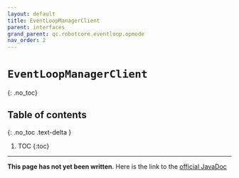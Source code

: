 ```yaml
---
layout: default
title: EventLoopManagerClient
parent: interfaces
grand_parent: qc.robotcore.eventloop.opmode
nav_order: 2
---
```

# `EventLoopManagerClient`
{: .no_toc}

## Table of contents
{: .no_toc .text-delta }

1. TOC
{:toc}
---
**This page has not yet been written**. Here is the link to the [official JavaDoc](https://ftctechnh.github.io/ftc_app/doc/javadoc/com/qualcomm/robotcore/eventloop/opmode/EventLoopManagerClient.html)
        